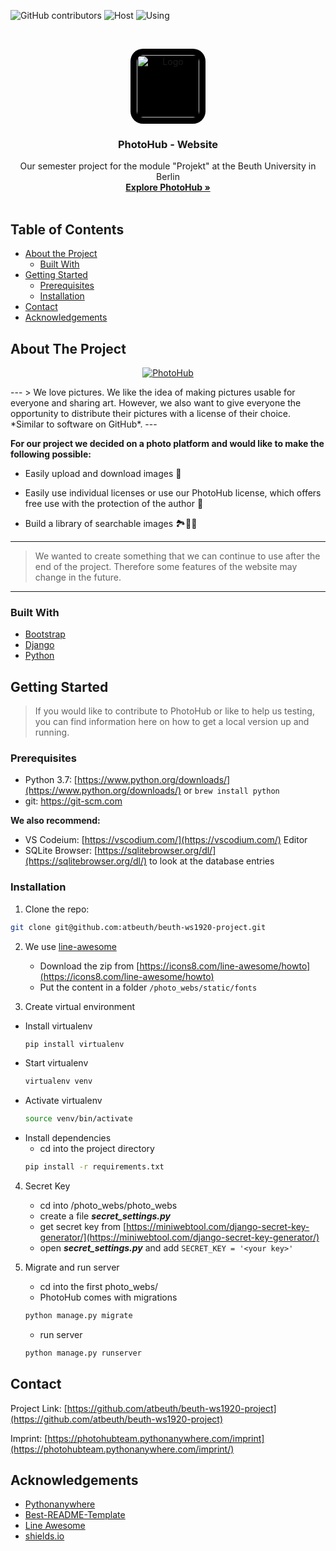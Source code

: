 <!-- shields -->
![GitHub contributors](https://img.shields.io/github/contributors/atbeuth/beuth-ws1920-project)
![Host](https://img.shields.io/badge/Host-pythonanywhere-blue)
![Using](https://img.shields.io/badge/Using-Python%20--%20Django-yellowgreen)

<!-- PROJECT LOGO -->
<br />
<p align="center">
    <img style="background: black; padding: 10px; border-radius: 20px;" src="https://photohubteam.pythonanywhere.com/static/icons/logo_photohub.png" alt="Logo" width="100" height="100">

  <h3 align="center">PhotoHub - Website</h3>

  <p align="center">
    Our semester project for the module "Projekt" at the Beuth University in Berlin
    <br />
    <a href="https://photohubteam.pythonanywhere.com/"><strong>Explore PhotoHub »</strong></a>
    <br /><br />

<!-- TABLE OF CONTENTS -->
## Table of Contents

* [About the Project](#about-the-project)
  * [Built With](#built-with)
* [Getting Started](#getting-started)
  * [Prerequisites](#prerequisites)
  * [Installation](#installation)
* [Contact](#contact)
* [Acknowledgements](#acknowledgements)

<!-- ABOUT THE PROJECT -->
## About The Project
<p align="center">
<a href="https://ibb.co/4jDyKZ5"><img src="https://i.ibb.co/bryhQg8/PhotoHub.png" alt="PhotoHub" border="0"></a>
</p>
---
> We love pictures. We like the idea of making pictures usable for everyone and sharing art. However, we also want to give everyone the opportunity to distribute their pictures with a license of their choice. *Similar to software on GitHub*.
---

**For our project we decided on a photo platform and would like to make the following possible:**

* Easily upload and download images 📡

* Easily use individual licenses or use our PhotoHub license, which offers free use with the protection of the author 📃

* Build a library of searchable images 🏞🌌🌉

---

> We wanted to create something that we can continue to use after the end of the project. Therefore some features of the website may change in the future.

---

### Built With

* [Bootstrap](https://getbootstrap.com)
* [Django](https://www.djangoproject.com)
* [Python](https://www.python.org)

<!-- GETTING STARTED -->
## Getting Started
>If you would like to contribute to PhotoHub or like to help us testing, you can find information here on how to get a local version up and running.

### Prerequisites
* Python 3.7: [https://www.python.org/downloads/](https://www.python.org/downloads/) or `brew install python`
* git: https://git-scm.com

**We also recommend:**
* VS Codeium: [https://vscodium.com/](https://vscodium.com/) Editor
* SQLite Browser: [https://sqlitebrowser.org/dl/](https://sqlitebrowser.org/dl/) to look at the database entries

### Installation
1. Clone the repo:
```sh
git clone git@github.com:atbeuth/beuth-ws1920-project.git
```

2. We use [line-awesome](https://icons8.com/line-awesome)
    * Download the zip from [https://icons8.com/line-awesome/howto](https://icons8.com/line-awesome/howto)
    * Put the content in a folder 
    `/photo_webs/static/fonts`

3. Create virtual environment
*   Install virtualenv 
    ```sh
    pip install virtualenv
    ```
*   Start virtualenv
    ```sh
    virtualenv venv
    ```
*   Activate virtualenv
    ```sh
    source venv/bin/activate
    ```
*   Install dependencies
    * cd into the project directory
    ```sh
    pip install -r requirements.txt
    ```

4. Secret Key
    * cd into /photo_webs/photo_webs
    * create a file ***secret_settings.py***
    * get secret key from [https://miniwebtool.com/django-secret-key-generator/](https://miniwebtool.com/django-secret-key-generator/)
    * open ***secret_settings.py*** and add 
    `SECRET_KEY = '<your key>'`

5. Migrate and run server
    * cd into the first photo_webs/
    * PhotoHub comes with migrations
    ```sh
    python manage.py migrate
    ```
    * run server
     ```sh
    python manage.py runserver
    ```
<!-- CONTACT -->
## Contact
Project Link: [https://github.com/atbeuth/beuth-ws1920-project](https://github.com/atbeuth/beuth-ws1920-project)

Imprint: [https://photohubteam.pythonanywhere.com/imprint](https://photohubteam.pythonanywhere.com/imprint/)

<!-- ACKNOWLEDGEMENTS -->
## Acknowledgements
* [Pythonanywhere](https://www.pythonanywhere.com)
* [Best-README-Template](https://github.com/othneildrew/Best-README-Template)
* [Line Awesome](https://icons8.com/line-awesome)
* [shields.io](https://shields.io/category/other)
